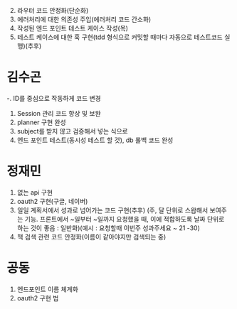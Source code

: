 2. 라우터 코드 안정화(단순화)
3. 에러처리에 대한 의존성 주입(에러처리 코드 간소화)
1. 작성된 엔드 포인트 테스트 케이스 작성(목)
4. 테스트 케이스에 대한 훅 구현(tdd 형식으로 커밋할 때마다 자동으로 테스트코드 실행)(추후)

# 김수곤
-. ID를 중심으로 작동하게 코드 변경
1. Session 관리 코드 향상 및 보완
2. planner 구현 완성
3. subject를 받지 않고 검증해서 넣는 식으로
4. 엔드 포인트 테스트(동시성 테스트 할 것), db 롤백 코드 완성

# 정재민
1. 없는 api 구현
2. oauth2 구현(구글, 네이버)
3. 일일 계획서에서 성과로 넘어가는 코드 구현(추후) (주, 달 단위로 스왑해서 보여주는 기능. 프론트에서 ~일부터 ~일까지 요청했을 때, 이에 적합하도록 날짜 단위로 하는 것이 좋음 : 일반화)(예시 : 요청할때 이번주 성과주세요 ~ 21 -30)
4. 책 검색 관련 코드 안정화(이름이 같아야지만 검색되는 중)


# 공동
1. 엔드포인트 이름 체계화
2. oauth2 구현 법